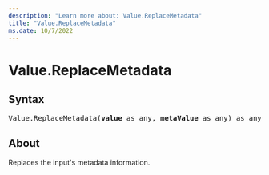 ```yaml
---
description: "Learn more about: Value.ReplaceMetadata"
title: "Value.ReplaceMetadata"
ms.date: 10/7/2022
---
```

# Value.ReplaceMetadata

## Syntax

<pre>
Value.ReplaceMetadata(<b>value</b> as any, <b>metaValue</b> as any) as any
</pre>

## About

Replaces the input's metadata information.
